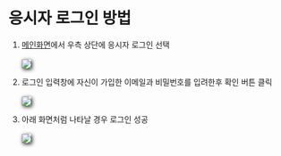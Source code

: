 # 응시자 로그인 방법

1. [메인화면](https://www.soystudy.com)에서 우측 상단에 응시자 로그인 선택
   <br><br>
   <img src="https://soystudy.github.io/img/testTakerLogin/testTakerLogin_1.png" style="box-shadow:2px 2px 7px;">

2. 로그인 입력창에 자신이 가입한 이메일과 비밀번호를 입려한후 확인 버튼 클릭
   <br><br>
   <img src="https://soystudy.github.io/img/testTakerLogin/testTakerLogin_2.png" style="box-shadow:2px 2px 7px;">

3. 아래 화면처럼 나타날 경우 로그인 성공
   <br><br>
   <img src="https://soystudy.github.io/img/testTakerLogin/testTakerLogin_3.png" style="box-shadow:2px 2px 7px;">
